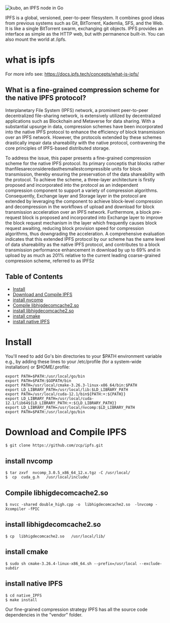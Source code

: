 ![kubo, an IPFS node in Go](https://ipfs.io/ipfs/bafykbzacecaesuqmivkauix25v6i6xxxsvsrtxknhgb5zak3xxsg2nb4dhs2u/ipfs.go.png)


IPFS is a global, versioned, peer-to-peer filesystem. It combines good ideas from previous systems such as Git, BitTorrent, Kademlia, SFS, and the Web. It is like a single BitTorrent swarm, exchanging git objects. IPFS provides an interface as simple as the HTTP web, but with permanence built-in. You can also mount the world at /ipfs.
# what is ipfs
For more info see: https://docs.ipfs.tech/concepts/what-is-ipfs/
## What is a fine-grained compression scheme for the native IPFS protocol?

  Interplanetary File System (IPFS) network, a prominent peer-to-peer decentralized file-sharing
network, is extensively utilized by decentralized applications such as Blockchain and Metaverse for
data sharing. With a substantial upsurge in data, compression schemes have been incorporated into the
native IPFS protocol to enhance the efficiency of block transmission over an IPFS network. However,
the protocols extended by these schemes drastically impair data shareability with the native protocol,
contravening the core principles of IPFS-based distributed storage.


  To address the issue, this paper presents a fine-grained compression scheme for the native IPFS
protocol. Its primary conceptis that blocks rather thanfilesareconsideredasthesmallestcompressible
units for block transmission, thereby ensuring the preservation of the data shareability with the
protocol. To achieve the scheme, a three-layer architecture is firstly proposed and incorporated into the
protocol as an independent compression component to support a variety of compression algorithms.
Consequently, Exchange layer and Storage layer in the protocol are extended by leveraging the
component to achieve block-level compression and decompression in the workflows of upload and
download for block transmission acceleration over an IPFS network. Furthermore, a block pre-request
block is proposed and incorporated into Exchange layer to improve the block request mechanism
in the layer which frequently causes block request awaiting, reducing block provision speed for
compression algorithms, thus downgrading the acceleration. A comprehensive evaluation indicates
that this extended IPFS protocol by our scheme has the same level of data shareability as the native
IPFS protocol, and contributes to a block transmission performance enhancement in download by up
to 69% and in upload by as much as 201% relative to the current leading coarse-grained compression
scheme, referred to as IPFSz

## Table of Contents

- [Install](#install)
- [Download and Compile IPFS](#download-and-compile-ipfs)
-  [install nvcomp](#install-nvcomp)
-  [Compile libhigdecomcache2.so](#Compile-libhigdecomcache2.so)
-  [install libhigdecomcache2.so](#install-libhigdecomcache2.so)
-  [install cmake](#install-cmake)
-  [install native IPFS](#install-native-IPFS)


# Install

You'll need to add Go's bin directories to your $PATH environment variable e.g., by adding these lines to your /etc/profile (for a system-wide installation) or $HOME/.profile:

    export PATH=$PATH:/usr/local/go/bin
    export PATH=$PATH:$GOPATH/bin
    export PATH=/usr/local/cmake-3.26.3-linux-x86_64/bin:$PATH
    export LD_LIBRARY_PATH=/usr/local/lib:$LD_LIBRARY_PATH
    export PATH=/usr/local/cuda-12.1/bin${PATH:+:${PATH}}
    export LD_LIBRARY_PATH=/usr/local/cuda-12.1/lib64${LD_LIBRARY_PATH:+:${LD_LIBRARY_PATH}}
    export LD_LIBRARY_PATH=/usr/local/nvcomp:$LD_LIBRARY_PATH
    export PATH=$PATH:/usr/local/go/bin

# Download and Compile IPFS
    $ git clone https://github.com/zcp/ipfs.git

## install nvcomp

    $ tar zxvf  nvcomp_3.0.5_x86_64_12.x.tgz -C /usr/local/
    $  cp  cuda_g.h   /usr/local/include/

## Compile libhigdecomcache2.so
    $ nvcc -shared double_high.cpp -o  libhigdecomcache2.so  -lnvcomp -Xcompiler -fPIC

## install libhigdecomcache2.so
    $ cp  libhigdecomcache2.so   /usr/local/lib/

## install cmake
    $ sudo sh cmake-3.26.4-linux-x86_64.sh --prefix=/usr/local --exclude-subdir

## install native IPFS
    $ cd native_IPFS
    $ make install

Our fine-grained compression strategy IPFS has all the source code dependencies in the "vendor" folder.